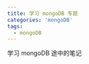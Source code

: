 ```yaml
---
title: 学习 mongoDB 专题
categories: 'mongoDB'
tags: 
  - mongoDB
---
```


学习 mongoDB 途中的笔记

<!-- more -->